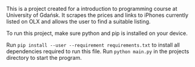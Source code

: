 This is a project created for a introduction to programming course at University of Gdańsk.
It scrapes the prices and links to iPhones currently listed on OLX and allows the user to find a suitable listing.

To run this project, make sure python and pip is installed on your device.

Run 
`pip install --user --requirement requirements.txt`
to install all dependencies required to run this file.
Run
`python main.py`
in the projects directory to start the program.
